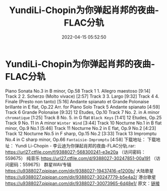 ﻿---
title: YundiLi-Chopin为你弹起肖邦的夜曲-FLAC分轨
date: 2022-04-15 05:52:50
categories: 古典音乐、新世纪、纯音雅乐
tags: 纯音雅乐
---
# YundiLi-Chopin为你弹起肖邦的夜曲-FLAC分轨

Piano Sonata No.3 in B minor,
Op.58
Track 1 1. Allegro maestoso
[9:14]
Track 2 2. Scherzo (Molto
vivace) [2:57]
Track 3 3. Largo
[9:32]
Track 4 4. Finale (Presto non
tanto) [5:16]
Andante spianato et Grande
Polonaise brillante in E flat, Op.22
Arr. for Piano
Solo
Track 5 Andante spianato
[4:59]
Track 6 Grande Polonaise
[9:32]
12 Etudes, Op.10
Track 7 No. 2. in A minor
`chromatique` [1:25]
Track 8 No. 5. in G flat `Black
Keys` [1:41]
12 Etudes, Op.25
Track 9 No. 11 in A minor
`Winter Wind` [3:44]
Track 10 Nocturne No.1 in B
flat minor, Op.9 No.1 [5:46]
Track 11 Nocturne No.2 in E
flat, Op.9 No.2 [4:23]
Track 12 Nocturne No.5 in F
sharp, Op.15 No.2 [3:33]
Track 13 Impromptu No.4 in C
sharp minor, Op.66 `Fantaisie-Impromptu` [4:58]
下载地址：
下载地址：
Yundi
Li-Chopin - 李云迪为你弹起肖邦的夜曲-FLAC分轨.rar: https://url27.ctfile.com/f/9388027-568300241-e3e20a
（访问密码：559675）
纯音乐
https://url27.ctfile.com/d/9388027-30247851-00a191
（访问密码：559675）
群星WAV专辑
https://u9388027.pipipan.com/dir/9388027-19437416-e1200b/
大陆歌星
https://u9388027.pipipan.com/dir/9388027-30247779-b5e4a2/
港台歌星
https://u9388027.pipipan.com/dir/9388027-30073965-6d48e1/
原文：[链接](https://blog.sina.com.cn/s/blog_1647c7e7601030wo3.html)
